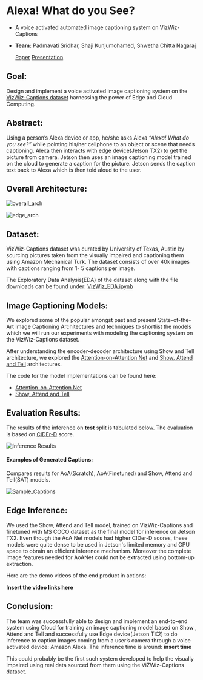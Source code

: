 # Alexa! What do you See?
* A voice activated automated image captioning system on VizWiz-Captions</i>

* <b>Team:</b> Padmavati Sridhar, Shaji Kunjumohamed, Shwetha Chitta Nagaraj

    [Paper]() [Presentation](https://github.com/shwethacn/W251-Final-Project/blob/master/docs/W251_Final_Project_Presentation.pdf)



## Goal:
Design and implement a voice activated image captioning system on the [VizWiz-Captions dataset](https://vizwiz.org/tasks-and-datasets/image-captioning) harnessing the power of Edge and Cloud Computing.

## Abstract:
Using a person’s Alexa device or app, he/she asks Alexa <i>“Alexa! What do you see?”</i> while pointing his/her cellphone to an object or scene that needs captioning.  Alexa then interacts with edge device(Jetson TX2) to get the picture from camera. Jetson then uses an image captioning model trained on the cloud to generate a caption for the picture. Jetson sends the caption text back to Alexa which is then told aloud to the user. 

## Overall Architecture:

![overall_arch](https://github.com/shwethacn/W251-Final-Project/blob/master/imgs/overall_arch.JPG)

![edge_arch](https://github.com/shwethacn/W251-Final-Project/blob/master/imgs/edge_arch.JPG)

## Dataset:
VizWiz-Captions dataset was curated by University of Texas, Austin by sourcing pictures taken from the visually impaired and captioning them using Amazon Mechanical Turk.
The dataset consists of over 40k images with captions ranging from 1- 5 captions per image. 

The Exploratory Data Analysis(EDA) of the dataset along with the file downloads can be found under: [VizWiz_EDA.ipynb](https://github.com/shwethacn/W251-Final-Project/tree/master/EDA)

## Image Captioning Models:
We explored some of the popular amongst past and present State-of-the-Art Image Captioning Architectures and techniques to shortlist the models which we will run our experiments with modeling the captioning system on the VizWiz-Captions dataset.

After understanding the encoder-decoder architecture using Show and Tell architecture, we explored the [Attention-on-Attention Net](https://arxiv.org/abs/1908.06954) and [Show, Attend and Tell](https://arxiv.org/abs/1502.03044) architectures.

The code for the model implementations can be found here:

* [Attention-on-Attention Net](https://github.com/shwethacn/W251-Final-Project/tree/master/AoA)
* [Show, Attend and Tell](https://github.com/shwethacn/W251-Final-Project/tree/master/Show_Attend_Tell)

## Evaluation Results:

The results of the inference on <b>test</b> split is tabulated below. The evaluation is based on [CIDEr-D](https://arxiv.org/abs/1411.5726) score.

![Inference Results](https://github.com/shwethacn/W251-Final-Project/blob/master/imgs/inference_results.JPG)

#### Examples of Generated Captions:

Compares results for AoA(Scratch), AoA(Finetuned) and Show, Attend and Tell(SAT) models. 

![Sample_Captions](https://github.com/shwethacn/W251-Final-Project/blob/master/imgs/sample_test_captions.JPG)

## Edge Inference:

We used the Show, Attend and Tell model, trained on VizWiz-Captions and finetuned with MS COCO dataset as the final model for inference on Jetson TX2. Even though the AoA Net models had higher CIDer-D scores, these models were quite dense to be used in Jetson's limited memory and GPU space to obrain an efficient inference mechanism. Moreover the complete image features needed for AoANet could not be extracted using bottom-up extraction. 

Here are the demo videos of the end product in actions:

<b>Insert the video links here </b>

## Conclusion:

The team was successfully able to design and implement an end-to-end system using Cloud for training an image captioning model based on Show , Attend and Tell and successfully use Edge device(Jetson TX2) to do inference to caption images coming from a user’s camera through a voice activated device: Amazon Alexa. The inference time is around: <b>insert time</b>

This could probably be the first such system developed to help the visually impaired using real data sourced from them using the ViZWiz-Captions dataset. 












